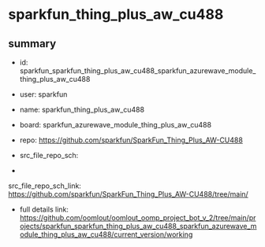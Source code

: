 # sparkfun_thing_plus_aw_cu488
 
## summary 
* id: sparkfun_sparkfun_thing_plus_aw_cu488_sparkfun_azurewave_module_thing_plus_aw_cu488
* user: sparkfun
* name: sparkfun_thing_plus_aw_cu488
* board: sparkfun_azurewave_module_thing_plus_aw_cu488
* repo: https://github.com/sparkfun/SparkFun_Thing_Plus_AW-CU488



* src_file_repo_sch: 
*
 src_file_repo_sch_link: https://github.com/sparkfun/SparkFun_Thing_Plus_AW-CU488/tree/main/
* full details link: https://github.com/oomlout/oomlout_oomp_project_bot_v_2/tree/main/projects/sparkfun_sparkfun_thing_plus_aw_cu488_sparkfun_azurewave_module_thing_plus_aw_cu488/current_version/working  






